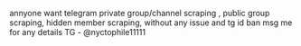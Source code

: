 annyone want telegram private group/channel scraping , public group scraping, hidden member scraping,
without any issue and tg id ban
msg me for any details TG - @nyctophile11111
